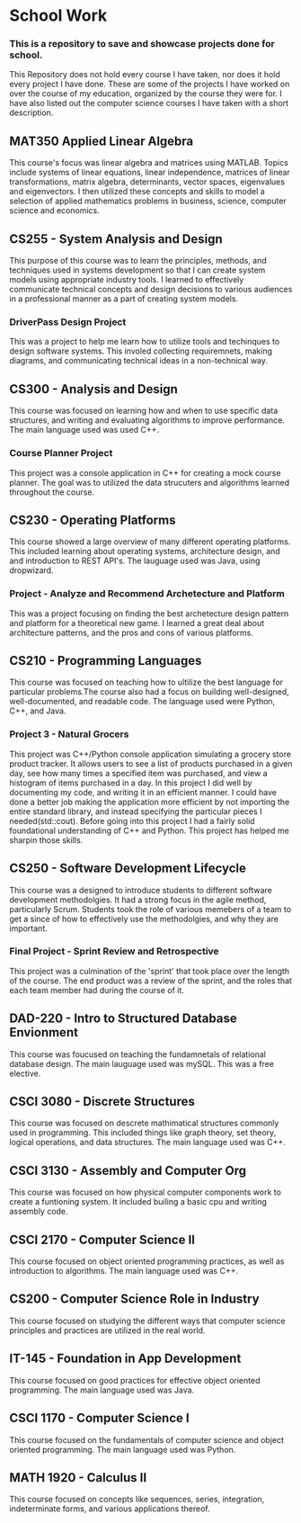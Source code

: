 # School Work
### This is a repository to save and showcase projects done for school. 
This Repository does not hold every course I have taken, nor does it hold every project I have done. These are some of the projects I have worked on over the course of my education, organized by the course they were for. I have also listed out the computer science courses I have taken with a short description.  

## MAT350 Applied Linear Algebra
This course's focus was linear algebra and matrices using MATLAB. Topics include systems of linear equations, linear independence, matrices of linear transformations, matrix algebra, determinants, vector spaces, eigenvalues and eigenvectors. I then utilized these concepts and skills to model a selection of applied mathematics problems in business, science, computer science and economics.

## CS255 - System Analysis and Design
This purpose of this course was to learn the principles, methods, and techniques used in systems development so that I can create system models using appropriate industry tools. I learned to effectively communicate technical concepts and design decisions to various audiences in a professional manner as a part of creating system models.

### DriverPass Design Project
This was a project to help me learn how to utilize tools and techinques to design software systems. This involed collecting requiremnets, making diagrams, and communicating technical ideas in a non-technical way. 

## CS300 - Analysis and Design
This course was focused on learning how and when to use specific data structures, and writing and evaluating algorithms to improve performance. The main language used was used C++.  

### Course Planner Project
This project was a console application in C++ for creating a mock course planner. The goal was to utilized the data strucuters and algorithms learned throughout the course. 

## CS230 - Operating Platforms
This course showed a large overview of many different operating platforms. This included learning about operating systems, architecture design, and and introduction to REST API's. The lauguage used was Java, using dropwizard. 

### Project - Analyze and Recommend Archetecture and Platform
This was a project focusing on finding the best archetecture design pattern and platform for a theoretical new game. I learned a great deal about architecture patterns, and the pros and cons of various platforms. 

## CS210 - Programming Languages
This course was focused on teaching how to ultilize the best language for particular problems.The course also had a focus on building well-designed, well-documented, and readable code. The language used were Python, C++, and Java.

### Project 3 - Natural Grocers
This project was C++/Python console application simulating a grocery store product tracker. It allows users to see a list of products purchased in a given day, see how many times a specified item was purchased, and view a histogram of items purchased in a day.
In this project I did well by documenting my code, and writing it in an efficient manner. I could have done a better job making the application more efficient by not importing the entire standard library, and instead specifying the particular pieces I needed(std::cout). Before going into this project I had a fairly solid foundational understanding of C++ and Python. This project has helped me sharpin those skills. 

## CS250 - Software Development Lifecycle
This course was a designed to introduce students to different software development methodolgies. It had a strong focus in the agile method, particularly Scrum. Students took the role of various memebers of a team to get a since of how to effectively use the methodolgies, and why they are important.   

### Final Project - Sprint Review and Retrospective
This project was a culmination of the 'sprint' that took place over the length of the course. The end product was a review of the sprint, and the roles that each team member had during the course of it. 

## DAD-220 - 	Intro to Structured Database Envionment
This course was foucused on teaching the fundamnetals of relational database design. The main lauguage used was mySQL. This was a free elective. 

## CSCI 3080 - Discrete Structures
This course was focused on descrete mathimatical structures commonly used in programming. This included things like graph theory, set theory, logical operations, and data structures. The main language used was C++.

## CSCI 3130 - Assembly and Computer Org
This course was focused on how physical computer components work to create a funtioning system. It included builing a basic cpu and writing assembly code. 

## CSCI 2170 - Computer Science II
This course focused on object oriented programming practices, as well as introduction to algorithms. The main language used was C++.

## CS200 - Computer Science Role in Industry
This course focused on studying the different ways that computer science principles and practices are utilized in the real world. 

## IT-145 - Foundation in App Development
This course focused on good practices for effective object oriented programming. The main language used was Java.  

## CSCI 1170 - Computer Science I
This course focused on the fundamentals of computer science and object oriented programming. The main language used was Python. 

## MATH 1920 - Calculus II
This course focused on concepts like sequences, series, integration, indeterminate forms, and various applications thereof. 

